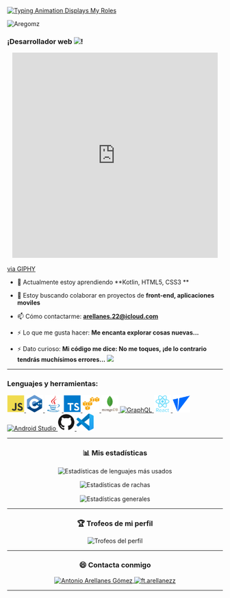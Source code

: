 

[![Typing Animation Displays My Roles](https://readme-typing-svg.herokuapp.com?color=%2336BCF7&lines=Hi+I'm+Antonio+Arellanes;Welcome+to+my+GitHub+profile)](https://git.io/typing-svg)

<p align="left"> <img src="https://komarev.com/ghpvc/?username=Aregomz&label=Visitas+al+perfil&color=0e75b6&style=flat" alt="Aregomz" /> </p>

<h3>¡Desarrollador web <img src="https://media.giphy.com/media/WUlplcMpOCEmTGBtBW/giphy.gif" width="30">!</h3>

<p align="center">
  <iframe src="https://giphy.com/embed/bGgsc5mWoryfgKBx1u" width="480" height="480" style="" frameBorder="0" class="giphy-embed" allowFullScreen></iframe>
  <p><a href="https://giphy.com/gifs/computador-gu-tecnology-bGgsc5mWoryfgKBx1u">via GIPHY</a></p>
</p>


- 🌱 Actualmente estoy aprendiendo **Kotlin, HTML5, CSS3 **

- 👯 Estoy buscando colaborar en proyectos de **front-end, aplicaciones moviles**

- 📫 Cómo contactarme: **arellanes.22@icloud.com**

- ⚡ Lo que me gusta hacer: **Me encanta explorar cosas nuevas...**

- ⚡ Dato curioso: **Mi código me dice: No me toques, ¡de lo contrario tendrás muchísimos errores...** <img src="https://media.giphy.com/media/m6OomwWCojfS8/giphy.gif" width="34">

---

<h3 align="left">Lenguajes y herramientas:</h3>
<p align="left">

  <a href="https://developer.mozilla.org/en-US/docs/Web/JavaScript" target="_blank" rel="noreferrer">
  <img src="https://raw.githubusercontent.com/devicons/devicon/master/icons/javascript/javascript-original.svg" alt="JavaScript" width="40" height="40"/>
</a>
  <a href="https://www.w3schools.com/cpp/" target="_blank" rel="noreferrer">
    <img src="https://raw.githubusercontent.com/devicons/devicon/master/icons/cplusplus/cplusplus-original.svg" alt="C++" width="40" height="40"/>
  </a>
  <a href="https://www.java.com/" target="_blank" rel="noreferrer">
    <img src="https://raw.githubusercontent.com/devicons/devicon/master/icons/java/java-original.svg" alt="Java" width="40" height="40"/>
  </a>
  <a href="https://www.typescriptlang.org/" target="_blank" rel="noreferrer">
    <img src="https://raw.githubusercontent.com/devicons/devicon/master/icons/typescript/typescript-original.svg" alt="TypeScript" width="40" height="40"/>
  </a>
  <a href="https://aws.amazon.com/" target="_blank" rel="noreferrer">
    <img src="https://raw.githubusercontent.com/devicons/devicon/master/icons/amazonwebservices/amazonwebservices-original.svg" alt="AWS" width="40" height="40"/>
  </a>
  <a href="https://www.mongodb.com/" target="_blank" rel="noreferrer">
    <img src="https://raw.githubusercontent.com/devicons/devicon/master/icons/mongodb/mongodb-original-wordmark.svg" alt="MongoDB" width="40" height="40"/>
  </a>
  <a href="https://graphql.org/" target="_blank" rel="noreferrer">
    <img src="https://www.vectorlogo.zone/logos/graphql/graphql-icon.svg" alt="GraphQL" width="40" height="40"/>
  </a>
  <a href="https://react.dev/" target="_blank" rel="noreferrer">
    <img src="https://raw.githubusercontent.com/devicons/devicon/master/icons/react/react-original-wordmark.svg" alt="React" width="40" height="40"/>
  </a>
  <a href="https://vitejs.dev/" target="_blank" rel="noreferrer">
    <img src="https://raw.githubusercontent.com/devicons/devicon/master/icons/vite/vite-original.svg" alt="Vite" width="40" height="40"/>
  </a>
  <a href="https://developer.android.com/studio" target="_blank" rel="noreferrer">
    <img src="https://upload.wikimedia.org/wikipedia/commons/9/92/Android_Studio_Trademark.svg" alt="Android Studio" width="40" height="40"/>
  </a>
  <a href="https://github.com/" target="_blank" rel="noreferrer">
    <img src="https://raw.githubusercontent.com/devicons/devicon/master/icons/github/github-original.svg" alt="GitHub" width="40" height="40"/>
  </a>
  <a href="https://code.visualstudio.com/" target="_blank" rel="noreferrer">
    <img src="https://raw.githubusercontent.com/devicons/devicon/master/icons/vscode/vscode-original.svg" alt="Visual Studio Code" width="40" height="40"/>
  </a>
</p>

---

<h3 align="center">📊 Mis estadísticas</h3>
<p align="center">
  <img align="center" src="https://github-readme-stats.vercel.app/api/top-langs?username=Aregomz&show_icons=true&title_color=fff&icon_color=79ff97&text_color=efefef&bg_color=24292e" alt="Estadísticas de lenguajes más usados" />
</p>
<p align="center">
  <img align="center" src="https://github-readme-streak-stats.herokuapp.com/?user=Aregomz&show_icons=true&title_color=fff&icon_color=79ff97&text_color=efefef&bg_color=24292e" alt="Estadísticas de rachas" />
</p>
<p align="center">
  <img align="center" src="https://github-readme-stats.vercel.app/api?username=Aregomz&show_icons=true&title_color=fff&icon_color=79ff97&text_color=efefef&bg_color=24292e" alt="Estadísticas generales" />
</p>

---

<div align="center">
<h3><b>🏆 Trofeos de mi perfil</b></h3>
<p align="center">
  <img src="https://github-profile-trophy.vercel.app/?username=Aregomz" alt="Trofeos del perfil" />
</p>
</div>

---

<div align="center">
<h3><b>😄 Contacta conmigo</b></h3>
</div>
<p align="center">
  <a href="https://www.linkedin.com/in/antonio-arellanes-gomez-19b8a5317" target="blank">
    <img align="center" src="https://raw.githubusercontent.com/rahuldkjain/github-profile-readme-generator/master/src/images/icons/Social/linked-in-alt.svg" alt="Antonio Arellanes Gómez" height="30" width="40" />
  </a>
  <a href="https://www.instagram.com/ft.arellanezz/" target="blank">
    <img align="center" src="https://raw.githubusercontent.com/rahuldkjain/github-profile-readme-generator/master/src/images/icons/Social/instagram.svg" alt="ft.arellanezz" height="30" width="40" />
  </a>
</p>

---
